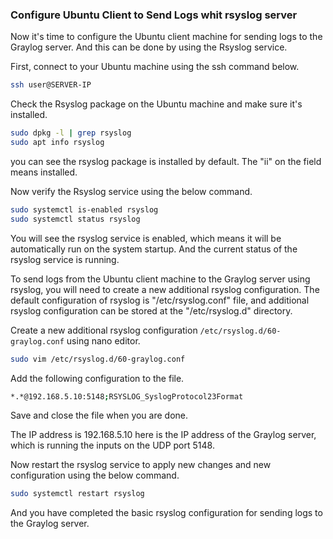 ### Configure Ubuntu Client to Send Logs whit rsyslog server

Now it's time to configure the Ubuntu client machine for sending logs to the Graylog server. And this can be done by using the Rsyslog service.

First, connect to your Ubuntu machine using the ssh command below.
```bash
ssh user@SERVER-IP
```
Check the Rsyslog package on the Ubuntu machine and make sure it's installed.
```bash
sudo dpkg -l | grep rsyslog
sudo apt info rsyslog
```
you can see the rsyslog package is installed by default. The "ii" on the field means installed.

Now verify the Rsyslog service using the below command.
```bash
sudo systemctl is-enabled rsyslog
sudo systemctl status rsyslog
```
You will see the rsyslog service is enabled, which means it will be automatically run on the system startup. And the current status of the rsyslog service is running.

To send logs from the Ubuntu client machine to the Graylog server using rsyslog, you will need to create a new additional rsyslog configuration. The default configuration of rsyslog is "/etc/rsyslog.conf" file, and additional rsyslog configuration can be stored at the "/etc/rsyslog.d" directory.

Create a new additional rsyslog configuration `/etc/rsyslog.d/60-graylog.conf` using nano editor.
```bash
sudo vim /etc/rsyslog.d/60-graylog.conf
```
Add the following configuration to the file.
```bash
*.*@192.168.5.10:5148;RSYSLOG_SyslogProtocol23Format
```
Save and close the file when you are done.

The IP address is 192.168.5.10 here is the IP address of the Graylog server, which is running the inputs on the UDP port 5148.

Now restart the rsyslog service to apply new changes and new configuration using the below command.
```bash
sudo systemctl restart rsyslog
```
And you have completed the basic rsyslog configuration for sending logs to the Graylog server.

